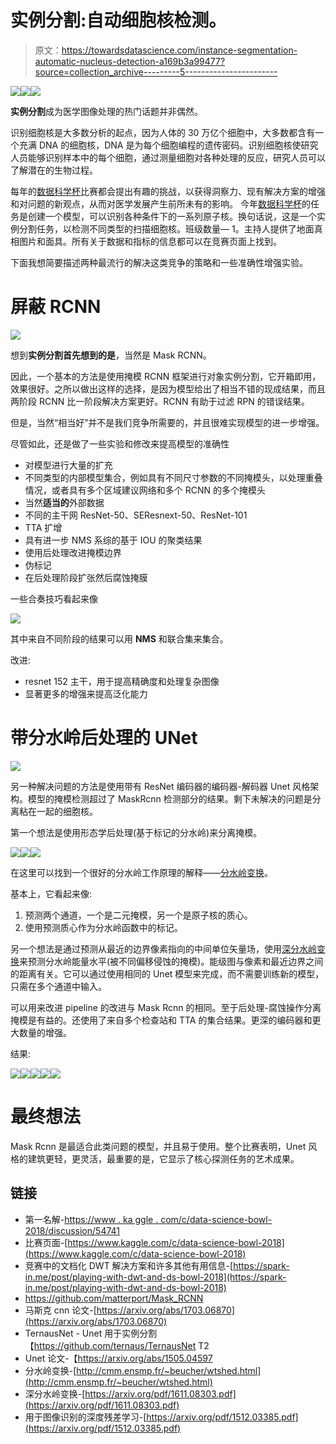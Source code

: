 # 实例分割:自动细胞核检测。

> 原文：<https://towardsdatascience.com/instance-segmentation-automatic-nucleus-detection-a169b3a99477?source=collection_archive---------5----------------------->

![](img/08ba3c1c7b36bfe61175338d28b134a5.png)![](img/3ff49f5ca97ccbd2135d88a79804e7f2.png)![](img/84eb5a8b1fdb0dcf389b470c533e628c.png)

**实例分割**成为医学图像处理的热门话题并非偶然。

识别细胞核是大多数分析的起点，因为人体的 30 万亿个细胞中，大多数都含有一个充满 DNA 的细胞核，DNA 是为每个细胞编程的遗传密码。识别细胞核使研究人员能够识别样本中的每个细胞，通过测量细胞对各种处理的反应，研究人员可以了解潜在的生物过程。

每年的[数据科学杯](https://www.kaggle.com/c/data-science-bowl-2018)比赛都会提出有趣的挑战，以获得洞察力、现有解决方案的增强和对问题的新观点，从而对医学发展产生前所未有的影响。
今年[数据科学杯](https://www.kaggle.com/c/data-science-bowl-2018)的任务是创建一个模型，可以识别各种条件下的一系列原子核。换句话说，这是一个实例分割任务，以检测不同类型的扫描细胞核。班级数量— 1。主持人提供了地面真相图片和面具。所有关于数据和指标的信息都可以在竞赛页面上找到。

下面我想简要描述两种最流行的解决这类竞争的策略和一些准确性增强实验。

# 屏蔽 RCNN

![](img/9b588a9eb97ed17f67e193ee2a0bd771.png)

想到**实例分割首先想到的是**，当然是 Mask RCNN。

因此，一个基本的方法是使用掩模 RCNN 框架进行对象实例分割，它开箱即用，效果很好。之所以做出这样的选择，是因为模型给出了相当不错的现成结果，而且两阶段 RCNN 比一阶段解决方案更好。RCNN 有助于过滤 RPN 的错误结果。

但是，当然“相当好”并不是我们竞争所需要的，并且很难实现模型的进一步增强。

尽管如此，还是做了一些实验和修改来提高模型的准确性

*   对模型进行大量的扩充
*   不同类型的内部模型集合，例如具有不同尺寸参数的不同掩模头，以处理重叠情况，或者具有多个区域建议网络和多个 RCNN 的多个掩模头
*   当然**适当的**外部数据
*   不同的主干网 ResNet-50、SEResnext-50、ResNet-101
*   TTA 扩增
*   具有进一步 NMS 系综的基于 IOU 的聚类结果
*   使用后处理改进掩模边界
*   伪标记
*   在后处理阶段扩张然后腐蚀掩膜

一些合奏技巧看起来像

![](img/b286d683193a9cf8a3b1b5d8f3255d27.png)

其中来自不同阶段的结果可以用 **NMS** 和联合集来集合。

改进:

*   resnet 152 主干，用于提高精确度和处理复杂图像
*   显著更多的增强来提高泛化能力

# 带分水岭后处理的 UNet

![](img/342f2c88bc2f14bea027a44026df8a50.png)

另一种解决问题的方法是使用带有 ResNet 编码器的编码器-解码器 Unet 风格架构。模型的掩模检测超过了 MaskRcnn 检测部分的结果。剩下未解决的问题是分离粘在一起的细胞核。

第一个想法是使用形态学后处理(基于标记的分水岭)来分离掩模。

![](img/d76d6dcfbf899fa8282828a49296fa11.png)![](img/5d505d6e16850261e5e1ec890954107d.png)![](img/e163b0c91f5e7f9a1e0810182f7c6948.png)

在这里可以找到一个很好的分水岭工作原理的解释——[分水岭变换](http://cmm.ensmp.fr/~beucher/wtshed.html)。

基本上，它看起来像:

1.  预测两个通道，一个是二元掩模，另一个是原子核的质心。
2.  使用预测质心作为分水岭函数中的标记。

另一个想法是通过预测从最近的边界像素指向的中间单位矢量场，使用[深分水岭变换](https://arxiv.org/pdf/1611.08303.pdf)来预测分水岭能量水平(被不同偏移侵蚀的掩模)。能级图与像素和最近边界之间的距离有关。它可以通过使用相同的 Unet 模型来完成，而不需要训练新的模型，只需在多个通道中输入。

可以用来改进 pipeline 的改进与 Mask Rcnn 的相同。至于后处理-腐蚀操作分离掩模是有益的。还使用了来自多个检查站和 TTA 的集合结果。更深的编码器和更大数量的增强。

结果:

![](img/0700e506d5ba73f9402ffac26ccd3069.png)![](img/62444e603dd72ee6bf451afbdfc8098b.png)![](img/377aa12696ef65640bcde037a168d031.png)![](img/bf004946b6dd527ea4c1df30ccdb81ef.png)![](img/519c3cce0c8c71722912e19f775d3149.png)

# **最终想法**

Mask Rcnn 是最适合此类问题的模型，并且易于使用。整个比赛表明，Unet 风格的建筑更轻，更灵活，最重要的是，它显示了核心探测任务的艺术成果。

## **链接**

*   第一名解-[https://www . ka ggle . com/c/data-science-bowl-2018/discussion/54741](https://www.kaggle.com/c/data-science-bowl-2018/discussion/54741)
*   比赛页面-[https://www.kaggle.com/c/data-science-bowl-2018](https://www.kaggle.com/c/data-science-bowl-2018)
*   竞赛中的文档化 DWT 解决方案和许多其他有用信息-[https://spark-in.me/post/playing-with-dwt-and-ds-bowl-2018](https://spark-in.me/post/playing-with-dwt-and-ds-bowl-2018)
*   https://github.com/matterport/Mask_RCNN
*   马斯克 cnn 论文-[https://arxiv.org/abs/1703.06870](https://arxiv.org/abs/1703.06870)
*   TernausNet - Unet 用于实例分割【https://github.com/ternaus/TernausNet T2
*   Unet 论文-【https://arxiv.org/abs/1505.04597 
*   分水岭变换-[http://cmm.ensmp.fr/~beucher/wtshed.html](http://cmm.ensmp.fr/~beucher/wtshed.html)
*   深分水岭变换-[https://arxiv.org/pdf/1611.08303.pdf](https://arxiv.org/pdf/1611.08303.pdf)
*   用于图像识别的深度残差学习-[https://arxiv.org/pdf/1512.03385.pdf](https://arxiv.org/pdf/1512.03385.pdf)